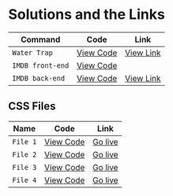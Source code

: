 # Solutions and the Links

| Command | Code | Link |
| --- | --- | --- |
| `Water Trap` | <a href="https://github.com/Sathiyapramod/water-trap" target="_blank">View Code</a> | <a href="https://roaring-pasca-e1b201.netlify.app/">View Link</a> |
| `IMDB front-end` | <a href="https://github.com/Sathiyapramod/imdb-clone-front-end" target="_blank">View Code</a> | |
| `IMDB back-end` | <a href="https://github.com/Sathiyapramod/imdb-clone-backend" target="_blank">View Code</a> | <a href="https://imdb-clone-backend.vercel.app/">View Link</a> |


## CSS Files 

| Name | Code | Link |
| --- | --- | --- |
| `File 1`| <a href="https://github.com/Sathiyapramod/FoodFactory" target="blank">View Code</a> | <a href="https://ephemeral-starlight-c6dd14.netlify.app/" target="_blank">Go live</a> |
| `File 2`| <a href="https://github.com/Sathiyapramod/Food-grain" target="blank">View Code</a> | <a href="https://inquisitive-frangipane-88cbe8.netlify.app/" target="_blank">Go live</a> |
| `File 3`| <a href="https://github.com/Sathiyapramod/hover-demo-2" target="blank">View Code</a> | <a href="https://whimsical-pastelito-dc6130.netlify.app/" target="_blank">Go live</a> |
| `File 4`| <a href="https://github.com/Sathiyapramod/Team-CEO" target="blank">View Code</a> | <a href="https://sathiyapramod-team-ceo.netlify.app/" target="_blank">Go live</a> |

